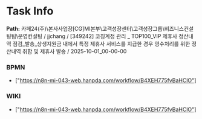 # Task Info

**Path:** 카페24(주)\본사사업장\[CG]MI본부\고객성장센터\고객성장그룹\비즈니스컨설팅팀\운영컨설팅 / jjchang / [349242] 코칭계정 관리 _ TOP100_VIP 제휴사 정산내역 점검_발송_상생지원금 내에서 특정 제휴사 서비스를 지급한 경우 영수처리를 위한 정산내역 취합 및 제휴사 발송 / 2025-10-01_00-00-00

### BPMN
- ["https://n8n-mi-043-web.hanpda.com/workflow/B4XEH775fvBaHClO"]

### WIKI
- ["https://n8n-mi-043-web.hanpda.com/workflow/B4XEH775fvBaHClO"]

